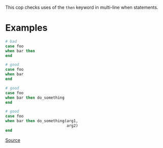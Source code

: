 
This cop checks uses of the `then` keyword
in multi-line when statements.

# Examples

```ruby
# bad
case foo
when bar then
end

# good
case foo
when bar
end

# good
case foo
when bar then do_something
end

# good
case foo
when bar then do_something(arg1,
                           arg2)
end
```

[Source](http://www.rubydoc.info/gems/rubocop/RuboCop/Cop/Style/MultilineWhenThen)